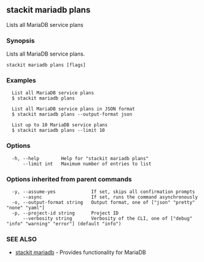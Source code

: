 ## stackit mariadb plans

Lists all MariaDB service plans

### Synopsis

Lists all MariaDB service plans.

```
stackit mariadb plans [flags]
```

### Examples

```
  List all MariaDB service plans
  $ stackit mariadb plans

  List all MariaDB service plans in JSON format
  $ stackit mariadb plans --output-format json

  List up to 10 MariaDB service plans
  $ stackit mariadb plans --limit 10
```

### Options

```
  -h, --help        Help for "stackit mariadb plans"
      --limit int   Maximum number of entries to list
```

### Options inherited from parent commands

```
  -y, --assume-yes             If set, skips all confirmation prompts
      --async                  If set, runs the command asynchronously
  -o, --output-format string   Output format, one of ["json" "pretty" "none" "yaml"]
  -p, --project-id string      Project ID
      --verbosity string       Verbosity of the CLI, one of ["debug" "info" "warning" "error"] (default "info")
```

### SEE ALSO

* [stackit mariadb](./stackit_mariadb.md)	 - Provides functionality for MariaDB

